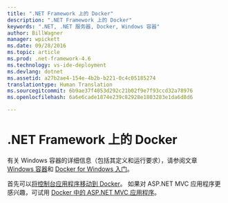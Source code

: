 ```yaml
---
title: ".NET Framework 上的 Docker"
description: ".NET Framework 上的 Docker"
keywords: ".NET, .NET 服务器, Docker, Windows 容器"
author: BillWagner
manager: wpickett
ms.date: 09/28/2016
ms.topic: article
ms.prod: .net-framework-4.6
ms.technology: vs-ide-deployment
ms.devlang: dotnet
ms.assetid: a27b2ae4-154e-4b2b-b221-0c4c05185274
translationtype: Human Translation
ms.sourcegitcommit: 6b9ae37f4053d292c21b02f9e7f93ccd32a78976
ms.openlocfilehash: 6a6e6cade1874e239c82928e1803283e1da6d8d6

---
```


# <a name="docker-on-net-framework"></a>.NET Framework 上的 Docker

有关 Windows 容器的详细信息（包括其定义和运行要求），请参阅文章 [Windows 容器](https://msdn.microsoft.com/en-us/virtualization/windowscontainers/about/about_overview)和 [Docker for Windows 入门](https://docs.docker.com/docker-for-windows/)。 

首先可以[将控制台应用程序移动到 Docker](console.md)。
如果对 ASP.NET MVC 应用程序更感兴趣，可试用 [Docker 中的 ASP.NET MVC 应用程序](aspnetmvc.md)。



<!--HONumber=Nov16_HO3-->


